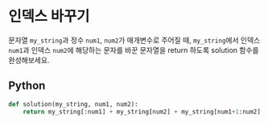 # 인덱스 바꾸기
문자열 `my_string`과 정수 `num1`, `num2`가 매개변수로 주어질 때, `my_string`에서 인덱스` num1`과 인덱스 `num2`에 해당하는 문자를 바꾼 문자열을 return 하도록 solution 함수를 완성해보세요.

## Python
```python
def solution(my_string, num1, num2):
    return my_string[:num1] + my_string[num2] + my_string[num1+1:num2] + my_string[num1] + my_string[num2+1:]

```